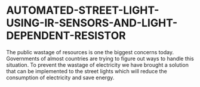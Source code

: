 # AUTOMATED-STREET-LIGHT-USING-IR-SENSORS-AND-LIGHT-DEPENDENT-RESISTOR

The public wastage of resources is one the biggest concerns today. Governments of almost countries are trying to figure out ways to handle this situation.
To prevent the wastage of electricity we have brought a solution that can be implemented to the street lights which will reduce the consumption of electricity and save energy.
